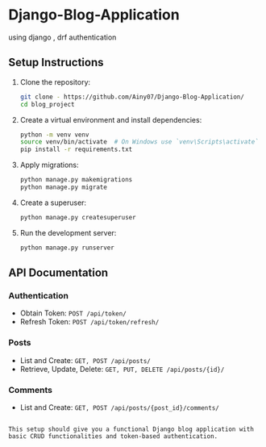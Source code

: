 # Django-Blog-Application
using django , drf authentication

## Setup Instructions

1. Clone the repository:
    ```bash
    git clone - https://github.com/Ainy07/Django-Blog-Application/
    cd blog_project
    ```

2. Create a virtual environment and install dependencies:
    ```bash
    python -m venv venv
    source venv/bin/activate  # On Windows use `venv\Scripts\activate`
    pip install -r requirements.txt
    ```

3. Apply migrations:
    ```bash
    python manage.py makemigrations
    python manage.py migrate
    ```

4. Create a superuser:
    ```bash
    python manage.py createsuperuser
    ```

5. Run the development server:
    ```bash
    python manage.py runserver
    ```

## API Documentation

### Authentication

- Obtain Token: `POST /api/token/`
- Refresh Token: `POST /api/token/refresh/`

### Posts

- List and Create: `GET, POST /api/posts/`
- Retrieve, Update, Delete: `GET, PUT, DELETE /api/posts/{id}/`

### Comments

- List and Create: `GET, POST /api/posts/{post_id}/comments/`
```

This setup should give you a functional Django blog application with basic CRUD functionalities and token-based authentication.
